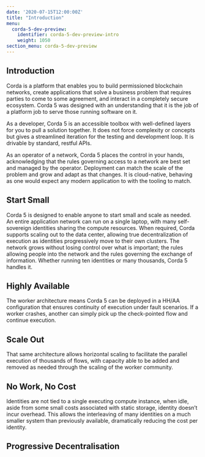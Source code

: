 ```yaml
---
date: '2020-07-15T12:00:00Z'
title: "Introduction"
menu:
  corda-5-dev-preview:
    identifier: corda-5-dev-preview-intro
    weight: 1050
section_menu: corda-5-dev-preview
---
```


## Introduction
Corda is a platform that enables you to build permissioned blockchain networks, create applications that solve a business problem that requires parties to come to some agreement, and interact in a completely secure ecosystem.
Corda 5 was designed with an understanding that it is the job of a platform job to serve those running software on it.

As a developer, Corda 5 is an accessible toolbox with well-defined layers for you to pull a solution together.
It does not force complexity or concepts but gives a streamlined iteration for the testing and development loop.
It is drivable by standard, restful APIs.

As an operator of a network, Corda 5 places the control in your hands, acknowledging that the rules governing access to a network are best set and managed by the operator. Deployment can match the scale of the problem and grow and adapt as that changes.
It is cloud-native, behaving as one would expect any modern application to with the tooling to match.

## Start Small
Corda 5 is designed to enable anyone to start small and scale as needed. An entire application network can run on a single laptop, with many self-sovereign identities sharing the compute resources. When required, Corda supports scaling out to the data center, allowing true decentralization of execution as identities progressively move to their own clusters. The network grows without losing control over what is important; the rules allowing people into the network and the rules governing the exchange of information. Whether running ten identities or many thousands, Corda 5 handles it.

## Highly Available
The worker architecture means Corda 5 can be deployed in a HH/AA configuration that ensures continuity of execution under fault scenarios. If a worker crashes, another can simply pick up the check-pointed flow and continue execution.
## Scale Out
That same architecture allows horizontal scaling to facilitate the parallel execution of thousands of flows, with capacity able to be added and removed as needed through the scaling of the worker community.

## No Work, No Cost
Identities are not tied to a single executing compute instance, when idle, aside from some small costs associated with static storage, identity doesn’t incur overhead. This allows the interleaving of many identities on a much smaller system than previously available, dramatically reducing the cost per identity.

## Progressive Decentralisation
